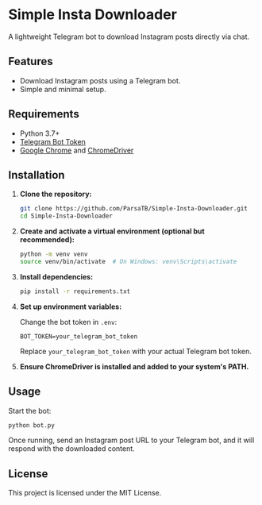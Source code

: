 # Simple Insta Downloader

A lightweight Telegram bot to download Instagram posts directly via chat.

## Features

* Download Instagram posts using a Telegram bot.
* Simple and minimal setup.

## Requirements

* Python 3.7+
* [Telegram Bot Token](https://core.telegram.org/bots#6-botfather)
* [Google Chrome](https://www.google.com/chrome/) and [ChromeDriver](https://chromedriver.chromium.org/downloads)

## Installation

1. **Clone the repository:**

   ```bash
   git clone https://github.com/ParsaTB/Simple-Insta-Downloader.git
   cd Simple-Insta-Downloader
   ```

2. **Create and activate a virtual environment (optional but recommended):**

   ```bash
   python -m venv venv
   source venv/bin/activate  # On Windows: venv\Scripts\activate
   ```

3. **Install dependencies:**

   ```bash
   pip install -r requirements.txt
   ```

4. **Set up environment variables:**

   Change the bot token in `.env`:

   ```env
   BOT_TOKEN=your_telegram_bot_token
   ```

   Replace `your_telegram_bot_token` with your actual Telegram bot token.

5. **Ensure ChromeDriver is installed and added to your system's PATH.**

## Usage

Start the bot:

```bash
python bot.py
```

Once running, send an Instagram post URL to your Telegram bot, and it will respond with the downloaded content.

## License

This project is licensed under the MIT License.
